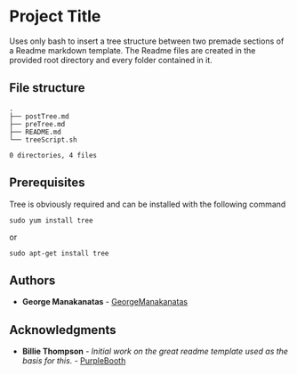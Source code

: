 # Project Title

Uses only bash to insert a tree structure between two premade sections of a
Readme markdown template. The Readme files are created in the provided root
directory and every folder contained in it.

## File structure

```
.
├── postTree.md
├── preTree.md
├── README.md
└── treeScript.sh

0 directories, 4 files
```

## Prerequisites

Tree is obviously required and can be installed with the following command
```
sudo yum install tree
```
or
```
sudo apt-get install tree
```

## Authors

* **George Manakanatas** - [GeorgeManakanatas](https://github.com/GeorgeManakanatas)

## Acknowledgments

* **Billie Thompson** - *Initial work on the great readme template used as the basis for this.* - [PurpleBooth](https://github.com/PurpleBooth)
